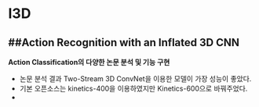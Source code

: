 # I3D
##Action Recognition with an Inflated 3D CNN
---
**Action Classification의 다양한 논문 분석 및 기능 구현**
- 논문 분석 결과 Two-Stream 3D ConvNet을 이용한 모델이 가장 성능이 좋았다.
- 기본 오픈소스는 kinetics-400을 이용하였지만 Kinetics-600으로 바꿔주었다.
- 
